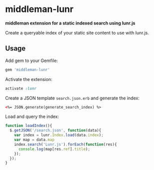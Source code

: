 # middleman-lunr

**middleman extension for a static indexed search using lunr.js**

Create a queryable index of your static site content to use with lunr.js.

## Usage

Add gem to your Gemfile:

```ruby
gem 'middleman-lunr'
```

Activate the extension:

```ruby
activate :lunr
```

Create a JSON template `search.json.erb` and generate the index:

```html
<%= JSON.generate(generate_search_index) %>
```

Load and query the index:

```js
function loadIndex(){
  $.getJSON('/search.json', function(data){
    var index = lunr.Index.load(data.index);
    var map = data.map
    index.search('Lunr.js').forEach(function(res){
      console.log(map[res.ref].title);
    });
  });
}
```
